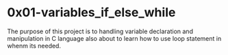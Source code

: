 # 0x01-variables_if_else_while

The purpose of this project is to handling variable declaration and manipulation in C language also about to learn how to use loop statement in whenm its needed. 
